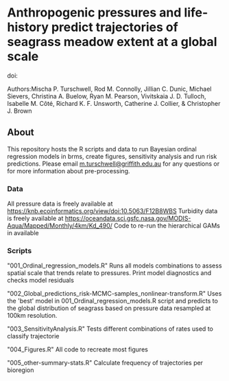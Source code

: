 # Anthropogenic pressures and life-history predict trajectories of seagrass meadow extent at a global scale
doi: 

Authors:Mischa P. Turschwell, Rod M. Connolly, Jillian C. Dunic, Michael Sievers, Christina A. Buelow, Ryan M. Pearson, Vivitskaia J. D. Tulloch, Isabelle M. Côté, Richard K. F. Unsworth, Catherine J. Collier, & Christopher J. Brown

## About
This repository hosts the R scripts and data to run Bayesian ordinal regression models in brms, create figures, sensitivity analysis and run risk predictions. Please email m.turschwell@griffith.edu.au for any questions or for more information about pre-processing. 

### Data
All pressure data is freely available at https://knb.ecoinformatics.org/view/doi:10.5063/F12B8WBS
Turbidity data is freely available at https://oceandata.sci.gsfc.nasa.gov/MODIS-Aqua/Mapped/Monthly/4km/Kd_490/ 
Code to re-run the hierarchical GAMs in available 

### Scripts 
"001_Ordinal_regression_models.R"
Runs all models combinations to assess spatial scale that trends relate to pressures. Print model diagnostics and checks model residuals

"002_Global_predictions_risk-MCMC-samples_nonlinear-transform.R"
Uses the 'best' model in  001_Ordinal_regression_models.R script and predicts to the global distribution of seagrass based on pressure data resampled at 100km resolution. 

"003_SensitivityAnalysis.R"
Tests different combinations of rates used to classify trajectorie

"004_Figures.R"
All code to recreate most figures

"005_other-summary-stats.R"
Calculate frequency of trajectories per bioregion 

